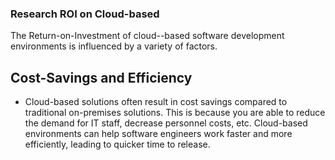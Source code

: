 ### Research ROI on Cloud-based 

The Return-on-Investment of cloud--based software development environments is influenced by a variety of factors. 

## Cost-Savings and Efficiency
- Cloud-based solutions often result in cost savings compared to traditional on-premises solutions. This is because you are able to reduce the demand for IT staff, decrease personnel costs, etc. Cloud-based environments can help software engineers work faster and more efficiently, leading to quicker time to release. 



